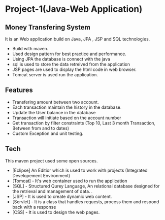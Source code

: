 # Project-1(Java-Web Application)
## Money Transfering System


It is an Web application build on Java, JPA , JSP  and SQL technologies.
- Build with maven.
- Used design pattern for best practice and performance.
- Using JPA the database is connect with the java
- sql is used to store the data retreived from the application
- JSP pages are used to display the html code in web browser. 
- Tomcat server is used run the application.
## Features

- Transfering amount between two account.
- Each transaction maintain the history in the database. 
- Update the User balance in the database
- Transaction will initiate based on the account number 
- Get transaction by filter constraints (Top 10, Last 3 month Transaction, Between from and to dates)
- Custom Exception and unit testing.

## Tech

This maven project used some open sources.

- [Eclipse] An Editior which is used to work with projects (Integrated Developement Environment)
- [Tomcat] - It's web container used to run the application
- [SQL] - Structured Qurey Language, An relational database designed for the retrieval and management of data. .
- [JSP] - It is used to create dynamic web content.
- [Servlet] - It is a class that handles requests, process them and respond back with a response
- [CSS] - It is used to design the web pages.
